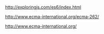 http://exploringjs.com/es6/index.html

http://www.ecma-international.org/ecma-262/

http://www.ecma-international.org/
